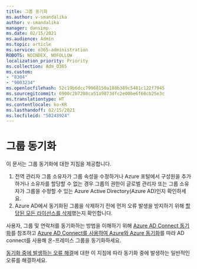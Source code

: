 ```yaml
---
title: 그룹 동기화
ms.author: v-smandalika
author: v-smandalika
manager: dansimp
ms.date: 02/15/2021
ms.audience: Admin
ms.topic: article
ms.service: o365-administration
ROBOTS: NOINDEX, NOFOLLOW
localization_priority: Priority
ms.collection: Adm_O365
ms.custom:
- "8304"
- "9003234"
ms.openlocfilehash: 52c19b6dcc79968150a188b389c5481c122f7945
ms.sourcegitcommit: 6900c2b7208ca51a9873dfc2e00be6f66cb25e3c
ms.translationtype: HT
ms.contentlocale: ko-KR
ms.lasthandoff: 02/15/2021
ms.locfileid: "50243924"
---
```

# <a name="group-sync"></a>그룹 동기화

이 문서는 그룹 동기화에 대한 지침을 제공합니다.

1. 전역 관리자 그룹 소유자가 그룹 속성을 수정하거나 Azure 포털에서 구성원을 추가하거나 소유자를 할당할 수 없는 경우 그룹의 권한이 글로벌 관리자 또는 그룹 소유자가 그룹을 수정할 수 있는 Azure Active Directory(Azure AD)인지 확인하세요.
2. Azure AD에서 동기화된 그룹을 삭제하기 전에 먼저 오류 발생을 방지하기 위해 [할당된 모든 라이선스를 삭제](https://docs.microsoft.com/azure/active-directory/enterprise-users/licensing-group-advanced)했는지 확인합니다.

사용자, 그룹 및 연락처를 동기화하는 방법을 이해하기 위해 [Azure AD Connect 동기화](https://docs.microsoft.com/azure/active-directory/hybrid/concept-azure-ad-connect-sync-user-and-contacts)를 참조하고 [Azure AD Connect를 사용하여 Azure와 Azure 동기화](https://docs.microsoft.com/azure/active-directory/hybrid/whatis-hybrid-identity?WT.mc_id=Portal-Microsoft_Azure_Support)를 따라 AD connect를 사용해 온-프레미스 그룹을 동기화하세요.

[동기화 중에 발생하는 오류 해결](https://docs.microsoft.com/azure/active-directory/hybrid/tshoot-connect-sync-errors)에 대한 이 지침에 따라 동기화 중에 발생하는 일반적인 오류를 해결하세요.

